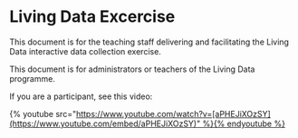 # Living Data Excercise

This document is for the teaching staff delivering and facilitating the Living Data interactive data collection exercise.

This document is for administrators or teachers of the Living Data programme.

If you are a participant, see this video:

{% youtube src="https://www.youtube.com/watch?v=[aPHEJiXOzSY](https://www.youtube.com/embed/aPHEJiXOzSY)" %}{% endyoutube %}

